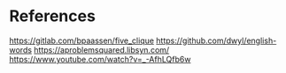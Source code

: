 # References

https://gitlab.com/bpaassen/five_clique
https://github.com/dwyl/english-words
https://aproblemsquared.libsyn.com/
https://www.youtube.com/watch?v=_-AfhLQfb6w